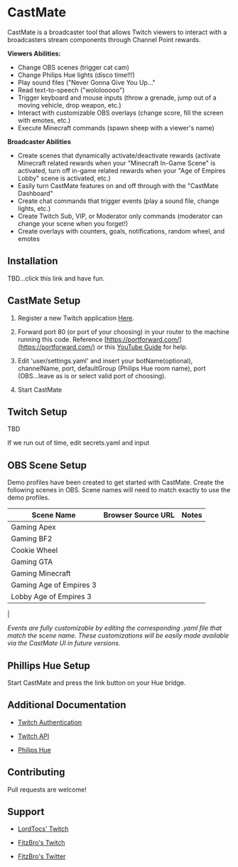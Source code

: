 # CastMate

CastMate is a broadcaster tool that allows Twitch viewers to interact with a broadcasters stream components through Channel Point rewards. 

**Viewers Abilities:**
 - Change OBS scenes (trigger cat cam)
 - Change Philips Hue lights (disco time!!!)
 - Play sound files ("Never Gonna Give You Up..."
 - Read text-to-speech ("wololooooo")
 - Trigger keyboard and mouse inputs (throw a grenade, jump out of a moving vehicle, drop weapon, etc.)
 - Interact with customizable OBS overlays (change score, fill the screen with emotes, etc.)
 - Execute Minecraft commands (spawn sheep with a viewer's name)
 
**Broadcaster Abilities**
- Create scenes that dynamically activate/deactivate rewards (activate Minecraft related rewards when your "Minecraft In-Game Scene" is activated, turn off in-game related rewards when your "Age of Empires Lobby" scene is activated, etc.)
- Easily turn CastMate features on and off through with the "CastMate Dashboard" 
- Create chat commands that trigger events (play a sound file, change lights, etc.)
- Create Twitch Sub, VIP, or Moderator only commands (moderator can change your scene when you forget!)
 - Create overlays with counters, goals, notifications, random wheel, and emotes

## Installation

TBD...click this link and have fun. 
  
## CastMate Setup

1. Register a new Twitch application [Here](https://dev.twitch.tv/console/apps/create).

2. Forward port 80 (or port of your choosing) in your router to the machine running this code. Reference [https://portforward.com/](https://portforward.com/) or this [YouTube Guide](https://www.youtube.com/watch?v=NTLDsEuQlYc&ab_channel=TheBreakdown) for help.

3. Edit 'user/settings.yaml' and insert your botName(optional), channelName, port,  defaultGroup (Philips Hue room name), port (OBS...leave as is or select valid port of choosing). 

4. Start CastMate

## Twitch Setup
TBD

If we run out of time, edit secrets.yaml and input 

## OBS Scene Setup

Demo profiles have been created to get started with CastMate. Create the following scenes in OBS. Scene names will need to match exactly to use the demo profiles. 

Scene Name| Browser Source URL | Notes |
|---------|--------------------|-------|
| Gaming Apex |  |
| Gaming BF2 |
| Cookie Wheel |
| Gaming GTA |
| Gaming Minecraft |
| Gaming Age of Empires 3|
| Lobby Age of Empires 3|
| 

*Events are fully customizable by editing the corresponding .yaml file that match the scene name. These customizations will be easily made available via the CastMate UI in future versions.*

## Phillips Hue Setup
Start CastMate and press the link button on your Hue bridge.

## Additional Documentation

*  [Twitch Authentication](https://dev.twitch.tv/docs/authentication)

*  [Twitch API](https://dev.twitch.tv/docs/api/)

*  [Philips Hue](https://developers.meethue.com/develop/get-started-2/)

## Contributing

Pull requests are welcome!

## Support
*  [LordTocs' Twitch](https://www.twitch.tv/lordtocs)

*  [FitzBro's Twitch](https://www.twitch.tv/fitzbro)

*  [FitzBro's Twitter](https://twitter.com/fitzbro_gaming)